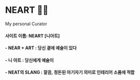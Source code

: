 # NEART :artist:

My personal Curator 

#### 사이트 이름: NEART [니아트]

#### - NEAR + ART : 당신 곁에 예술이 있다

#### - 니 아트 : 당신에게 예술이

#### - NEAT의 SLANG : 깔끔, 정돈된 아기자기 의미로 인테리어 소품에 적합
	
